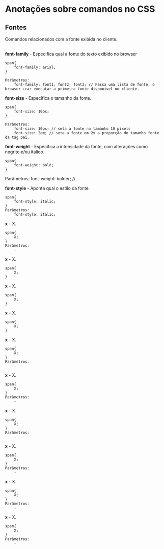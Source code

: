 # Anotações sobre comandos no CSS

## Fontes
Comandos relacionados com a fonte exibida no cliente.  
<br>

**font-family** - Especifica qual a fonte do texto exibido no browser
```
span{
    font-family: arial; 
}

Parâmetros:
    font-family: font1, font2, font3; // Passa uma lista de fonte, o browser irar executar a primeira fonte disponivel no cliente.
```

**font-size** - Especifica o tamanho da fonte.  
```
span{
    font-size: 10px; 
}

Parâmetros:
    font-size: 10px; // seta a fonte no tamanho 10 pixels
    font-size: 2em; // seta a fonte em 2x a proporção do tamanho fonte da tag pai.
```

**font-weight** - Especifica a intensidade da fonte, com alterações como negrito e/ou italico.  
```
span{
    font-weight: bold; 
}

```
Parâmetros:
    font-weight: bolder; // 

**font-style** - Aponta qual o estilo da fonte.  
```
span{
    font-style: italic; 
}
Parâmetros:
    font-style: italic;
```

**x** - X.  
```
span{
    X; 
}
Parâmetros:
    -
```

**x** - X.  
```
span{
    X; 
}

```

**x** - X.  
```
span{
    X; 
}

```

**x** - X.  
```
span{
    X; 
}

```

**x** - X.  
```
span{
    X; 
}
Parâmetros:
    -
```

**x** - X.  
```
span{
    X; 
}
Parâmetros:
    -
```

**x** - X.  
```
span{
    X; 
}
Parâmetros:
    -
```

**x** - X.  
```
span{
    X; 
}
Parâmetros:
    -
```

**x** - X.  
```
span{
    X; 
}
Parâmetros:
    -
```

**x** - X.  
```
span{
    X; 
}
Parâmetros:
    -
```